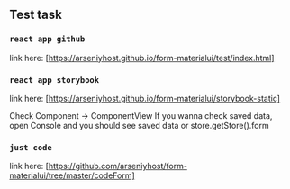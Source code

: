 ## Test task

### `react app github`

link here: [https://arseniyhost.github.io/form-materialui/test/index.html]

### `react app storybook`

link here: [https://arseniyhost.github.io/form-materialui/storybook-static]

Check Component -> ComponentView
If you wanna check saved data, open Console and you should see saved data or store.getStore().form

### `just code`

link here: [https://github.com/arseniyhost/form-materialui/tree/master/codeForm]
